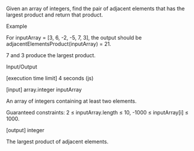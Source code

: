 Given an array of integers, find the pair of adjacent elements that has the largest product and return that product.

Example

For inputArray = [3, 6, -2, -5, 7, 3], the output should be
adjacentElementsProduct(inputArray) = 21.

7 and 3 produce the largest product.

Input/Output

[execution time limit] 4 seconds (js)

[input] array.integer inputArray

An array of integers containing at least two elements.

Guaranteed constraints:
2 ≤ inputArray.length ≤ 10,
-1000 ≤ inputArray[i] ≤ 1000.

[output] integer

The largest product of adjacent elements.
